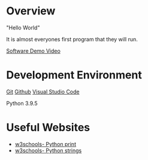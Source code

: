# Overview

"Hello World"

It is almost everyones first program that they will run.

[Software Demo Video](http://youtube.link.goes.here)

# Development Environment

[Git](https://git-scm.com/)
[Github](https://github.com/ValiantWolf)
[Visual Studio Code](https://code.visualstudio.com)

Python 3.9.5

# Useful Websites

-  [w3schools- Python print](https://www.w3schools.com/python/ref_func_print.asp)
-  [w3schools- Python strings](https://www.w3schools.com/python/python_strings.asp)
